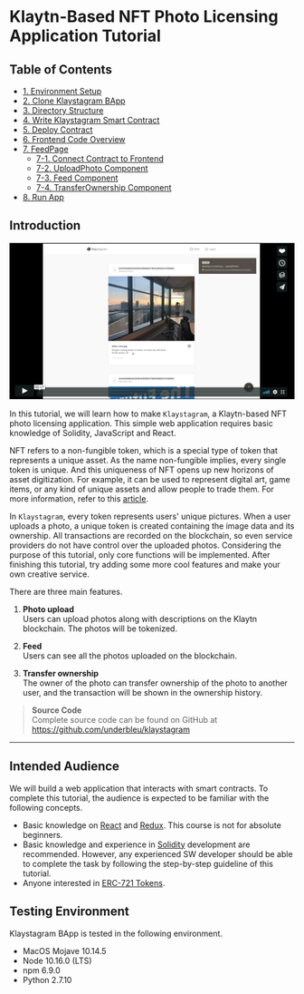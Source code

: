 # Klaytn-Based NFT Photo Licensing Application Tutorial

## Table of Contents
* [1. Environment Setup](./1-environment-setup.md)
* [2. Clone Klaystagram BApp](./2-clone-klaystagram.md)
* [3. Directory Structure](./3-directory-structure.md)
* [4. Write Klaystagram Smart Contract](./4-write-smart-contract.md)
* [5. Deploy Contract](./5-deploy-contract.md)
* [6. Frontend Code Overview](./6-frontend-overview.md)
* [7. FeedPage](./7-feedpage.md)
  - [7-1. Connect Contract to Frontend](./7-1-feedpage-connect-contract.md)
  - [7-2. UploadPhoto Component](./7-2-feedpage-uploadphoto.md)
  - [7-3. Feed Component](./7-3-feedpage-feed.md)
  - [7-4. TransferOwnership Component](./7-4-feedpage-transferownership.md)
* [8. Run App](./8-run-app.md)

## Introduction

[![Klaystagram Introduction Video](./images/klaystagram-video-poster.png)](https://vimeo.com/327033594)

In this tutorial, we will learn how to make `Klaystagram`, a Klaytn-based NFT photo licensing application. This simple web application requires basic knowledge of Solidity, JavaScript and React.  

NFT refers to a non-fungible token, which is a special type of token that represents a unique asset. As the name non-fungible implies, every single token is unique. And this uniqueness of NFT opens up new horizons of asset digitization. For example, it can be used to represent digital art, game items, or any kind of unique assets and allow people to trade them. For more information, refer to this [article](https://coincentral.com/nfts-non-fungible-tokens/).  

In `Klaystagram`, every token represents users' unique pictures. When a user uploads a photo, a unique token is created containing the image data and its ownership. All transactions are recorded on the blockchain, so even service providers do not have control over the uploaded photos. Considering the purpose of this tutorial, only core functions will be implemented. After finishing this tutorial, try adding some more cool features and make your own creative service.

There are three main features.

1. **Photo upload**  
Users can upload photos along with descriptions on the Klaytn blockchain. The photos will be tokenized.

2. **Feed**  
Users can see all the photos uploaded on the blockchain.

3. **Transfer ownership**  
The owner of the photo can transfer ownership of the photo to another user, and the transaction will be shown in the ownership history.

> **Source Code**  
> Complete source code can be found on GitHub at https://github.com/underbleu/klaystagram

---

## Intended Audience

We will build a web application that interacts with smart contracts. To complete this tutorial, the audience is expected to be familiar with the following concepts.  

- Basic knowledge on [React](https://reactjs.org/) and [Redux](https://redux.js.org/). This course is not for absolute beginners.
- Basic knowledge and experience in [Solidity](https://solidity.readthedocs.io/en/v0.5.10/) development are recommended. However, any experienced SW developer should be able to complete the task by following the step-by-step guideline of this tutorial.
- Anyone interested in [ERC-721 Tokens](http://erc721.org/).

## Testing Environment  
Klaystagram BApp is tested in the following environment.

- MacOS Mojave 10.14.5
- Node 10.16.0 (LTS)
- npm 6.9.0
- Python 2.7.10
